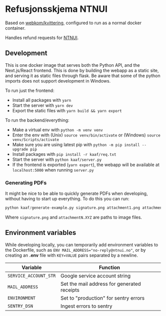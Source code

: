# Refusjonsskjema NTNUI

Based on [webkom/kvittering](https://github.com/webkom/kvittering), configured to run as a normal docker container.

Handles refund requests for [NTNUI](https://ntnui.no).

## Development

This is one docker image that serves both the Python API, and the Next.js/React frontend. This is done by building the webapp as a static site, and serving it as static files through flask. Be aware that some of the python imports does not support development in Windows.

To run just the frontend:

- Install all packages with `yarn`
- Start the server with `yarn dev`
- Export the static files with `yarn build && yarn export`

To run the backend/everything:

- Make a virtual env with `python -m venv venv`
- Enter the env with (Unix) `source venv/bin/activate` or (Windows) `source venv/Scripts/activate`
- Make sure you are using latest pip with `python -m pip install --upgrade pip`
- Install packages with `pip install -r kaaf/req.txt`
- Start the server with `python kaaf/server.py`
- If the frontend is exported (`yarn export`), the webapp will be available at `localhost:5000` when running `server.py`

### Generating PDFs

It might be nice to be able to quickly generate PDFs when developing, without having to start up everything. To do this you can run:

```python
python kaaf/generate-example.py signature.png attachment1.png attachment2.pdf ...
```

Where `signature.png` and `attachmentN.XYZ` are paths to image files.

## Environment variables

While developing locally, you can temporarily add environment variables to the Dockerfile, such as `ENV MAIL_ADDRESS="no-reply@ntnui.no"`, or by creating an **.env** file with `KEY=VALUE` pairs separated by a newline.

| Variable        | Function                                     |
| --------------- | -------------------------------------------- |
| `SERVICE_ACCOUNT_STR` | Google service account string          |
| `MAIL_ADDRESS`  | Set the mail address for generated receipts  |
| `ENVIRONMENT`   | Set to "production" for sentry errors        |
| `SENTRY_DSN`    | Ingest errors to sentry                      |
